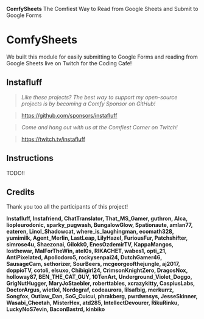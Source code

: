 **ComfySheets**
The Comfiest Way to Read from Google Sheets and Submit to Google Forms

# ComfySheets
We built this module for easily submitting to Google Forms and reading from Google Sheets live on Twitch for the Coding Cafe!

## Instafluff ##
> *Like these projects? The best way to support my open-source projects is by becoming a Comfy Sponsor on GitHub!*

> https://github.com/sponsors/instafluff

> *Come and hang out with us at the Comfiest Corner on Twitch!*

> https://twitch.tv/instafluff

## Instructions ##

TODO!!


## Credits ##
Thank you too all the participants of this project!

**Instafluff, Instafriend, ChatTranslator, That_MS_Gamer, guthron, Alca, liopleurodonic, sparky_pugwash, BungalowGlow, Spationaute, amlan77, eateren, Linol_Shadowcat, where_is_laughingman, ecomath328, yumimilk, Agent_Merlin, LastLeap, LilyHazel, FuriousFur, Patchshifter, simrose4u, Shaezonai, Gilokk0, EnesOzdemirTV, KappaMangos, losthewar, MalForTheWin, atel0s, RIKACHET, wabes1, opti_21, AntiPixelated, Apollodoro5, rockysenpai24, DutchGamer46, SausageCam, sethorizer, SourBeers, mcgeorgeofthejungle, aj2017, doppioTV, cotoli, elsuxo, Chibigirl24, CrimsonKnightZero, DragosNox, holloway87, BEN_THE_CAT_GUY, 10TenArt, Underground_Violet_Doggo, GrigNutHugger, MaryJoStaebler, roberttables, xcrazykitty, CaspiusLabs, DoctorArgus, wietlol, Nordegraf, codeaurora, lilsafbig, merkurrz, Songfox, Outlaw_Dan, SoG_Cuicui, phrakberg, pwrdwnsys, JesseSkinner, Wasabi_Cheetah, MisterHex, atd285, IntellectDevourer, RikuRinku, LuckyNoS7evin, BaconBastrd, kinbiko**
